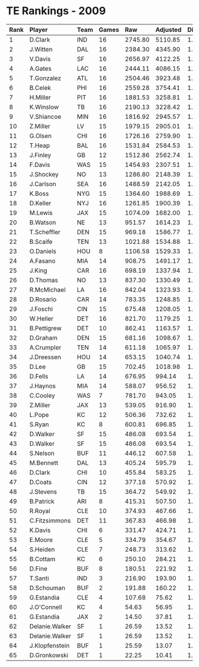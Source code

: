 # TE Rankings - 2009

| Rank | Player         | Team | Games | Raw     | Adjusted | Difficulty | Avg/Game | Typical | Consistency    | Trend    |
| :----| :--------------| :----| :-----| :-------| :--------| :----------| :--------| :-------| :--------------| :--------|
| 1    | D.Clark        | IND  | 16    | 2745.80 | 5110.85  | 1.000      | 319.43   | 371.21  | 11/0/5         | +127.2%  |
| 2    | J.Witten       | DAL  | 16    | 2384.30 | 4345.90  | 1.000      | 271.62   | 254.55  | 8/2/6          | +100.1%  |
| 3    | V.Davis        | SF   | 16    | 2656.97 | 4122.25  | 1.000      | 257.64   | 261.93  | 9/1/6          | +136.0%  |
| 4    | A.Gates        | LAC  | 16    | 2444.11 | 4086.15  | 1.000      | 255.38   | 249.44  | 7/3/6          | +74.4%   |
| 5    | T.Gonzalez     | ATL  | 16    | 2504.46 | 3923.48  | 1.000      | 245.22   | 240.77  | 7/0/9          | +128.5%  |
| 6    | B.Celek        | PHI  | 16    | 2559.28 | 3754.41  | 1.000      | 234.65   | 248.55  | 9/1/6          | +106.0%  |
| 7    | H.Miller       | PIT  | 16    | 1881.53 | 3258.81  | 1.000      | 203.68   | 215.89  | 10/0/6         | +156.6%  |
| 8    | K.Winslow      | TB   | 16    | 2190.13 | 3228.42  | 1.000      | 201.78   | 185.50  | 8/0/8          | +106.9%  |
| 9    | V.Shiancoe     | MIN  | 16    | 1816.92 | 2945.57  | 1.000      | 184.10   | 194.73  | 9/1/6          | +120.7%  |
| 10   | Z.Miller       | LV   | 15    | 1979.15 | 2905.01  | 1.000      | 193.67   | 179.18  | 7/0/8          | +230.0%  |
| 11   | G.Olsen        | CHI  | 16    | 1726.16 | 2759.90  | 1.000      | 172.49   | 191.03  | 9/0/7          | +199.4%  |
| 12   | T.Heap         | BAL  | 16    | 1531.84 | 2584.53  | 1.000      | 161.53   | 172.01  | 9/1/6          | +142.0%  |
| 13   | J.Finley       | GB   | 12    | 1512.86 | 2562.74  | 1.000      | 213.56   | 261.61  | 8/1/3          | +200.4%  |
| 14   | F.Davis        | WAS  | 15    | 1454.93 | 2307.51  | 1.000      | 153.83   | 159.24  | 8/0/7          | +450.1%  |
| 15   | J.Shockey      | NO   | 13    | 1286.80 | 2148.39  | 1.000      | 165.26   | 163.57  | 5/1/7          | INACTIVE |
| 16   | J.Carlson      | SEA  | 16    | 1488.59 | 2142.05  | 1.000      | 133.88   | 123.58  | 6/3/7          | +147.9%  |
| 17   | K.Boss         | NYG  | 15    | 1364.60 | 1988.69  | 1.000      | 132.58   | 124.44  | 8/0/7          | +259.2%  |
| 18   | D.Keller       | NYJ  | 16    | 1261.85 | 1900.39  | 1.000      | 118.77   | 133.23  | 11/0/5         | +267.7%  |
| 19   | M.Lewis        | JAX  | 15    | 1074.09 | 1682.00  | 1.000      | 112.13   | 109.60  | 9/0/6          | +267.6%  |
| 20   | B.Watson       | NE   | 13    | 951.57  | 1614.23  | 1.000      | 124.17   | 107.39  | 5/0/8          | +181.4%  |
| 21   | T.Scheffler    | DEN  | 15    | 969.18  | 1586.77  | 1.000      | 105.78   | 91.50   | 9/0/6          | +333.2%  |
| 22   | B.Scaife       | TEN  | 13    | 1021.88 | 1534.88  | 1.000      | 118.07   | 114.05  | 6/0/7          | +151.0%  |
| 23   | O.Daniels      | HOU  | 8     | 1106.58 | 1529.33  | 1.000      | 191.17   | 239.20  | 6/0/2          | INACTIVE |
| 24   | A.Fasano       | MIA  | 14    | 908.75  | 1491.17  | 1.000      | 106.51   | 108.09  | 9/1/4          | +389.1%  |
| 25   | J.King         | CAR  | 16    | 698.19  | 1337.94  | 1.000      | 83.62    | 74.61   | 7/1/8          | +331.1%  |
| 26   | D.Thomas       | NO   | 13    | 837.30  | 1330.49  | 1.000      | 102.35   | 95.41   | 8/0/5          | +317.1%  |
| 27   | R.McMichael    | LA   | 16    | 842.04  | 1323.93  | 1.000      | 82.75    | 80.80   | 8/1/7          | +101.7%  |
| 28   | D.Rosario      | CAR  | 14    | 783.35  | 1248.85  | 1.000      | 89.20    | 83.89   | 8/0/6          | +377.5%  |
| 29   | J.Foschi       | CIN  | 15    | 675.48  | 1208.05  | 1.000      | 80.54    | 63.85   | 7/0/8          | +330.2%  |
| 30   | W.Heller       | DET  | 16    | 821.70  | 1179.25  | 1.000      | 73.70    | 73.32   | 9/1/6          | +206.1%  |
| 31   | B.Pettigrew    | DET  | 10    | 862.41  | 1163.57  | 1.000      | 116.36   | 107.83  | 6/0/4          | INACTIVE |
| 32   | D.Graham       | DEN  | 15    | 681.16  | 1098.67  | 1.000      | 73.24    | 67.40   | 8/0/7          | +188.8%  |
| 33   | A.Crumpler     | TEN  | 14    | 611.18  | 1065.97  | 1.000      | 76.14    | 47.33   | 5/0/9          | +434.4%  |
| 34   | J.Dreessen     | HOU  | 14    | 653.15  | 1040.74  | 1.000      | 74.34    | 47.11   | 7/1/6          | +502.7%  |
| 35   | D.Lee          | GB   | 15    | 702.45  | 1018.98  | 1.000      | 67.93    | 65.59   | 7/1/7          | +150.4%  |
| 36   | D.Fells        | LA   | 14    | 676.95  | 994.14   | 1.000      | 71.01    | 77.60   | 10/0/4         | +484.3%  |
| 37   | J.Haynos       | MIA  | 14    | 588.07  | 956.52   | 1.000      | 68.32    | 42.98   | 6/0/8          | +500.3%  |
| 38   | C.Cooley       | WAS  | 7     | 781.70  | 943.05   | 1.000      | 134.72   | 136.54  | 3/1/3          | INACTIVE |
| 39   | Z.Miller       | JAX  | 13    | 539.05  | 916.90   | 1.000      | 70.53    | 31.41   | 6/0/7          | +1218.7% |
| 40   | L.Pope         | KC   | 12    | 506.36  | 732.62   | 1.000      | 61.05    | 53.07   | 6/0/6          | +367.4%  |
| 41   | S.Ryan         | KC   | 8     | 600.81  | 696.85   | 1.000      | 87.11    | 85.92   | 6/0/2          | INACTIVE |
| 42   | D.Walker       | SF   | 15    | 486.08  | 693.54   | 1.000      | 46.24    | 14.71   | 9/0/7          | +720.5%  |
| 43   | D.Walker       | SF   | 15    | 486.08  | 693.54   | 1.000      | 46.24    | 14.71   | 9/0/7          | +720.5%  |
| 44   | S.Nelson       | BUF  | 11    | 446.12  | 607.58   | 1.000      | 55.23    | 56.81   | 5/3/3          | +233.1%  |
| 45   | M.Bennett      | DAL  | 13    | 405.24  | 595.79   | 1.000      | 45.83    | 38.78   | 6/1/6          | +438.5%  |
| 46   | D.Clark        | CHI  | 10    | 455.84  | 583.25   | 1.000      | 58.33    | 57.92   | 7/0/3          | +259.3%  |
| 47   | D.Coats        | CIN  | 12    | 377.18  | 570.92   | 1.000      | 47.58    | 55.00   | 8/1/3          | +420.6%  |
| 48   | J.Stevens      | TB   | 15    | 364.72  | 549.92   | 1.000      | 36.66    | 25.63   | 7/2/6          | +480.4%  |
| 49   | B.Patrick      | ARI  | 8     | 415.31  | 507.50   | 1.000      | 63.44    | 71.60   | 5/1/2          | +192.8%  |
| 50   | R.Royal        | CLE  | 10    | 374.93  | 467.66   | 1.000      | 46.77    | 27.26   | 6/0/4          | +1004.3% |
| 51   | C.Fitzsimmons  | DET  | 11    | 367.83  | 466.98   | 1.000      | 42.45    | 26.78   | 5/0/6          | INACTIVE |
| 52   | K.Davis        | CHI  | 6     | 331.47  | 424.71   | 1.000      | 70.79    | 59.05   | 3/0/3          | +2972.0% |
| 53   | E.Moore        | CLE  | 5     | 334.79  | 354.67   | 1.000      | 70.93    | 56.99   | 3/0/2          | N/A      |
| 54   | S.Heiden       | CLE  | 7     | 248.73  | 313.62   | 1.000      | 44.80    | 26.40   | 3/0/4          | INACTIVE |
| 55   | B.Cottam       | KC   | 6     | 250.10  | 284.21   | 1.000      | 47.37    | 40.94   | 3/0/3          | +596.3%  |
| 56   | D.Fine         | BUF  | 8     | 180.51  | 221.92   | 1.000      | 27.74    | 16.61   | 3/0/5          | INACTIVE |
| 57   | T.Santi        | IND  | 3     | 216.90  | 193.90   | 1.000      | 64.63    | 64.63   | 2/0/1          | N/A      |
| 58   | D.Schouman     | BUF  | 2     | 191.88  | 160.22   | 1.000      | 80.11    | 80.11   | 1/0/1          | INACTIVE |
| 59   | G.Estandia     | CLE  | 4     | 107.68  | 75.62    | 1.000      | 18.90    | 18.08   | 3/0/3          | INACTIVE |
| 60   | J.O'Connell    | KC   | 4     | 54.63   | 56.95    | 1.000      | 14.24    | 17.07   | 2/1/1          | N/A      |
| 61   | G.Estandia     | JAX  | 2     | 14.50   | 37.81    | 1.000      | 18.90    | 18.08   | 3/0/3          | INACTIVE |
| 62   | Delanie.Walker | SF   | 1     | 26.59   | 13.52    | 1.000      | 13.52    | 13.52   | None/None/None | None     |
| 63   | Delanie.Walker | SF   | 1     | 26.59   | 13.52    | 1.000      | 13.52    | 13.52   | None/None/None | None     |
| 64   | J.Klopfenstein | BUF  | 1     | 25.59   | 13.07    | 1.000      | 13.07    | 13.07   | 0/1/0          | N/A      |
| 65   | D.Gronkowski   | DET  | 1     | 22.25   | 10.41    | 1.000      | 10.41    | 10.41   | 0/1/0          | INACTIVE |

